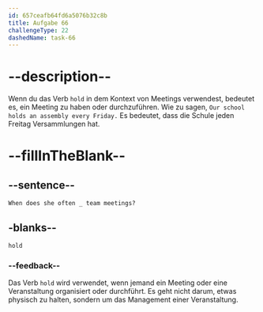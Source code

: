 ```yaml
---
id: 657ceafb64fd6a5076b32c8b
title: Aufgabe 66
challengeType: 22
dashedName: task-66
---
```


# --description--

Wenn du das Verb `hold` in dem Kontext von Meetings verwendest, bedeutet es, ein Meeting zu haben oder durchzuführen. Wie zu sagen, `Our school holds an assembly every Friday.` Es bedeutet, dass die Schule jeden Freitag Versammlungen hat.

# --fillInTheBlank--

## --sentence--

`When does she often _ team meetings?`

## -blanks--

`hold`

### --feedback--

Das Verb `hold` wird verwendet, wenn jemand ein Meeting oder eine Veranstaltung organisiert oder durchführt. Es geht nicht darum, etwas physisch zu halten, sondern um das Management einer Veranstaltung.
